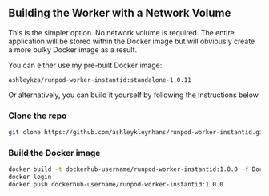 ## Building the Worker with a Network Volume

This is the simpler option.  No network volume is required.
The entire application will be stored within the Docker image
but will obviously create a more bulky Docker image as a result.

You can either use my pre-built Docker image:
```
ashleykza/runpod-worker-instantid:standalone-1.0.11
```

Or alternatively, you can build it yourself by following the
instructions below.

### Clone the repo

```bash
git clone https://github.com/ashleykleynhans/runpod-worker-instantid.git
```

### Build the Docker image

```bash
docker build -t dockerhub-username/runpod-worker-instantid:1.0.0 -f Dockerfile.Standalone .
docker login
docker push dockerhub-username/runpod-worker-instantid:1.0.0
```
